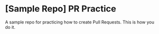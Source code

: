 # [Sample Repo] PR Practice
A sample repo for practicing how to create Pull Requests. This is how you do it.
